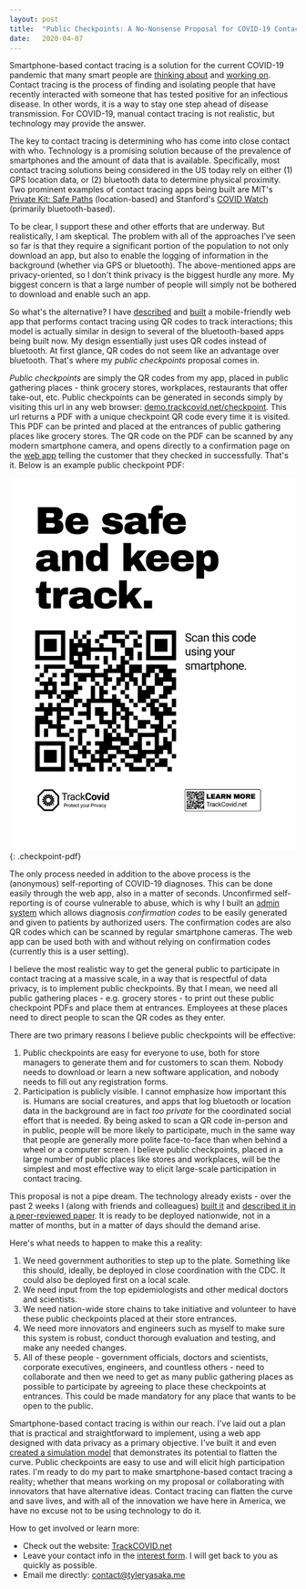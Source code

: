 ```yaml
---
layout: post
title:  "Public Checkpoints: A No-Nonsense Proposal for COVID-19 Contact Tracing"
date:   2020-04-07
---
```


Smartphone-based contact tracing is a solution for the current COVID-19 pandemic that many smart people are [thinking about](https://science.sciencemag.org/content/early/2020/03/30/science.abb6936.full) and [working on](https://github.com/shankari/covid-19-tracing-projects). Contact tracing is the process of finding and isolating people that have recently interacted with someone that has tested positive for an infectious disease. In other words, it is a way to stay one step ahead of disease transmission. For COVID-19, manual contact tracing is not realistic, but technology may provide the answer.

The key to contact tracing is determining who has come into close contact with who. Technology is a promising solution because of the prevalence of smartphones and the amount of data that is available. Specifically, most contact tracing solutions being considered in the US today rely on either (1) GPS location data, or (2) bluetooth data to determine physical proximity. Two prominent examples of contact tracing apps being built are MIT's [Private Kit: Safe Paths](http://safepaths.mit.edu/) (location-based) and Stanford's [COVID Watch](https://www.covid-watch.org/#) (primarily bluetooth-based).

To be clear, I support these and other efforts that are underway. But realistically, I am skeptical. The problem with all of the approaches I've seen so far is that they require a significant portion of the population to not only download an app, but also to enable the logging of information in the background (whether via GPS or bluetooth). The above-mentioned apps are privacy-oriented, so I don't think privacy is the biggest hurdle any more. My biggest concern is that a large number of people will simply not be bothered to download and enable such an app.

So what's the alternative? I have [described](https://doi.org/10.2196/18936) and [built](https://github.com/tyleryasaka/TrackCOVID) a mobile-friendly web app that performs contact tracing using QR codes to track interactions; this model is actually similar in design to several of the bluetooth-based apps being built now. My design essentially just uses QR codes instead of bluetooth. At first glance, QR codes do not seem like an advantage over bluetooth. That's where my *public checkpoints* proposal comes in.

*Public checkpoints* are simply the QR codes from my app, placed in public gathering places - think grocery stores, workplaces, restaurants that offer take-out, etc. Public checkpoints can be generated in seconds simply by visiting this url in any web browser: [demo.trackcovid.net/checkpoint](https://demo.trackcovid.net/checkpoint). This url returns a PDF with a unique checkpoint QR code every time it is visited. This PDF can be printed and placed at the entrances of public gathering places like grocery stores. The QR code on the PDF can be scanned by any modern smartphone camera, and opens directly to a confirmation page on the [web app](https://demo.trackcovid.net) telling the customer that they checked in successfully. That's it. Below is an example public checkpoint PDF:

![Public Checkpoint PDF](/assets/img/checkpoint-pdf.png){: .checkpoint-pdf}

The only process needed in addition to the above process is the (anonymous) self-reporting of COVID-19 diagnoses. This can be done easily through the web app, also in a matter of seconds. Unconfirmed self-reporting is of course vulnerable to abuse, which is why I built an [admin system](https://demo.trackcovid.net/admin) which allows diagnosis *confirmation codes* to be easily generated and given to patients by authorized users. The confirmation codes are also QR codes which can be scanned by regular smartphone cameras. The web app can be used both with and without relying on confirmation codes (currently this is a user setting).

I believe the most realistic way to get the general public to participate in contact tracing at a massive scale, in a way that is respectful of data privacy, is to implement public checkpoints. By that I mean, we need all public gathering places - e.g. grocery stores - to print out these public checkpoint PDFs and place them at entrances. Employees at these places need to direct people to scan the QR codes as they enter.

There are two primary reasons I believe public checkpoints will be effective:

1. Public checkpoints are easy for everyone to use, both for store managers to generate them and for customers to scan them. Nobody needs to download or learn a new software application, and nobody needs to fill out any registration forms.
2. Participation is publicly visible. I cannot emphasize how important this is. Humans are social creatures, and apps that log bluetooth or location data in the background are in fact *too private* for the coordinated social effort that is needed. By being asked to scan a QR code in-person and in public, people will be more likely to participate, much in the same way that people are generally more polite face-to-face than when behind a wheel or a computer screen. I believe public checkpoints, placed in a large number of public places like stores and workplaces, will be the simplest and most effective way to elicit large-scale participation in contact tracing.

This proposal is not a pipe dream. The technology already exists - over the past 2 weeks I (along with friends and colleagues) [built it](https://github.com/tyleryasaka/TrackCOVID) and [described it in a peer-reviewed paper](https://doi.org/10.2196/18936). It is ready to be deployed nationwide, not in a matter of months, but in a matter of days should the demand arise.

Here's what needs to happen to make this a reality:

1. We need government authorities to step up to the plate. Something like this should, ideally, be deployed in close coordination with the CDC. It could also be deployed first on a local scale.
2. We need input from the top epidemiologists and other medical doctors and scientists.
3. We need nation-wide store chains to take initiative and volunteer to have these public checkpoints placed at their store entrances.
4. We need more innovators and engineers such as myself to make sure this system is robust, conduct thorough evaluation and testing, and make any needed changes.
5. All of these people - government officials, doctors and scientists, corporate executives, engineers, and countless others - need to collaborate and then we need to get as many public gathering places as possible to participate by agreeing to place these checkpoints at entrances. This could be made mandatory for any place that wants to be open to the public.

Smartphone-based contact tracing is within our reach. I've laid out a plan that is practical and straightforward to implement, using a web app designed with data privacy as a primary objective. I've built it and even [created a simulation model](https://github.com/tyleryasaka/TrackCOVID#network-simulation-model) that demonstrates its potential to flatten the curve. Public checkpoints are easy to use and will elicit high participation rates. I'm ready to do my part to make smartphone-based contact tracing a reality; whether that means working on my proposal or collaborating with innovators that have alternative ideas. Contact tracing can flatten the curve and save lives, and with all of the innovation we have here in America, we have no excuse not to be using technology to do it.

How to get involved or learn more:
- Check out the website: [TrackCOVID.net](https://trackcovid.net/)
- Leave your contact info in the [interest form](https://docs.google.com/forms/d/e/1FAIpQLSfj8AxQ5hVYF2cvlZGv1yopOCLHn71NigqPjyFYSv6sEaQijg/viewform). I will get back to you as quickly as possible.
- Email me directly: [contact@tyleryasaka.me](mailto:contact@tyleryasaka.me)
